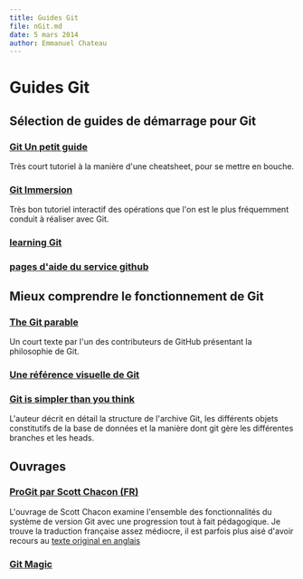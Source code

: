 ```yaml
---
title: Guides Git
file: nGit.md
date: 5 mars 2014
author: Emmanuel Chateau
---
```


Guides Git
=========

Sélection de guides de démarrage pour Git
---------

### [Git Un petit guide](http://rogerdudler.github.io/git-guide/index.fr.html)

Très court tutoriel à la manière d'une cheatsheet, pour se mettre en bouche.


### [Git Immersion](http://gitimmersion.com/)

Très bon tutoriel interactif des opérations que l'on est le plus fréquemment conduit à réaliser avec Git.


### [learning Git](http://training.github.com/)



### [pages d'aide du service github](help.github.com)


Mieux comprendre le fonctionnement de Git
----------

### [The Git parable](http://tom.preston-werner.com/2009/05/19/the-git-parable.html)

Un court texte par l'un des contributeurs de GitHub présentant la philosophie de Git.


### [Une référence visuelle de Git](http://marklodato.github.io/visual-git-guide/index-fr.html)



### [Git is simpler than you think](http://nfarina.com/post/9868516270/git-is-simpler)

L'auteur décrit en détail la structure de l'archive Git, les différents objets constitutifs de la base de données et la manière dont git gère les différentes branches et les heads.



Ouvrages
----------

### [ProGit par Scott Chacon (FR)](http://git-scm.com/book/fr)

L'ouvrage de Scott Chacon examine l'ensemble des fonctionnalités du système de version Git avec une progression tout à fait pédagogique. Je trouve la traduction française assez médiocre, il est parfois plus aisé d'avoir recours au [texte original en anglais](http://git-scm.com/book)


### [Git Magic](http://www-cs-students.stanford.edu/~blynn/gitmagic/intl/fr/)
